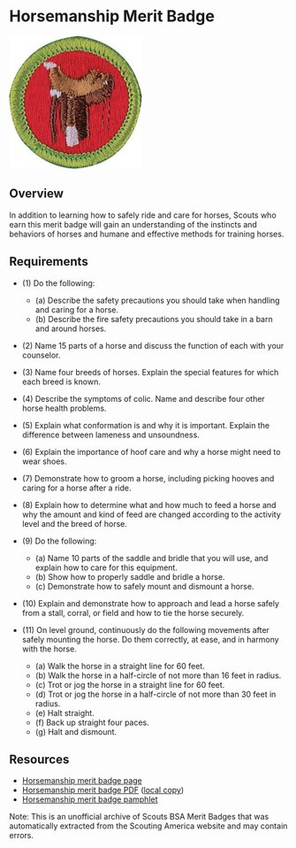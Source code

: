

# Horsemanship Merit Badge

![Horsemanship Merit Badge](images/horsemanship-merit-badge.jpg)

## Overview



In addition to learning how to safely ride and care for horses, Scouts who earn this merit badge will gain an understanding of the instincts and behaviors of horses and humane and effective methods for training horses.

## Requirements

* (1) Do the following:
    * (a) Describe the safety precautions you should take when handling and caring for a horse.
    * (b) Describe the fire safety precautions you should take in a barn and around horses.


* (2) Name 15 parts of a horse and discuss the function of each with your counselor.
* (3) Name four breeds of horses. Explain the special features for which each breed is known.
* (4) Describe the symptoms of colic. Name and describe four other horse health problems.
* (5) Explain what conformation is and why it is important. Explain the difference between lameness and unsoundness.
* (6) Explain the importance of hoof care and why a horse might need to wear shoes.
* (7) Demonstrate how to groom a horse, including picking hooves and caring for a horse after a ride.
* (8) Explain how to determine what and how much to feed a horse and why the amount and kind of feed are changed according to the activity level and the breed of horse.
* (9) Do the following:
    * (a) Name 10 parts of the saddle and bridle that you will use, and explain how to care for this equipment.
    * (b) Show how to properly saddle and bridle a horse.
    * (c) Demonstrate how to safely mount and dismount a horse.


* (10) Explain and demonstrate how to approach and lead a horse safely from a stall, corral, or field and how to tie the horse securely.
* (11) On level ground, continuously do the following movements after safely mounting the horse. Do them correctly, at ease, and in harmony with the horse.
    * (a) Walk the horse in a straight line for 60 feet.
    * (b) Walk the horse in a half-circle of not more than 16 feet in radius.
    * (c) Trot or jog the horse in a straight line for 60 feet.
    * (d) Trot or jog the horse in a half-circle of not more than 30 feet in radius.
    * (e) Halt straight.
    * (f) Back up straight four paces.
    * (g) Halt and dismount.




## Resources

- [Horsemanship merit badge page](https://www.scouting.org/merit-badges/horsemanship/)
- [Horsemanship merit badge PDF](https://filestore.scouting.org/filestore/Merit_Badge_ReqandRes/Pamphlets/Horsemanship_2024.pdf) ([local copy](files/horsemanship-merit-badge.pdf))
- [Horsemanship merit badge pamphlet](https://www.scoutshop.org/scouts-bsa-horesemanship-merit-badge-pamphlet-662399.html)

Note: This is an unofficial archive of Scouts BSA Merit Badges that was automatically extracted from the Scouting America website and may contain errors.